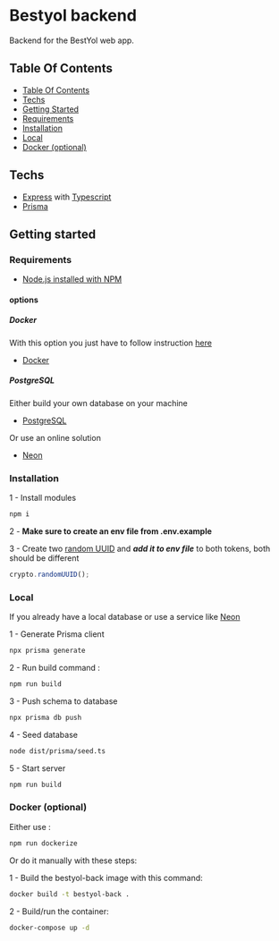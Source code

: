 # Bestyol backend

Backend for the BestYol web app.

## Table Of Contents

-   [Table Of Contents](#table-of-contents)
-   [Techs](#Techs)
-   [Getting Started](#getting-started)
-   [Requirements](#requirements)
-   [Installation](#installation)
-   [Local](#local)
-   [Docker (optional)](#docker-optional)

## Techs

-   [Express](https://expressjs.com/en/5x/api.html) with [Typescript](https://www.typescriptlang.org/docs/)
-   [Prisma](https://www.prisma.io/docs)

## Getting started

### Requirements

-   [Node.js installed with NPM](https://nodejs.org/en/download/package-manager)

#### options

##### Docker

With this option you just have to follow instruction [here](#docker-optional)

-   [Docker](https://www.docker.com/)

##### PostgreSQL

Either build your own database on your machine

-   [PostgreSQL](https://www.postgresql.org/download/)

Or use an online solution

-   [Neon](https://neon.tech/)

### Installation

1 - Install modules

```bash
npm i
```

2 - **Make sure to create an env file from .env.example**

3 - Create two [random UUID](https://developer.mozilla.org/en-US/docs/Web/API/Crypto/randomUUID) and **_add it to env file_** to both tokens, both should be different

```js
crypto.randomUUID();
```

### Local

If you already have a local database or use a service like [Neon](https://neon.tech/)

1 - Generate Prisma client

```bash
npx prisma generate
```

2 - Run build command :

```bash
npm run build
```

3 - Push schema to database

```bash
npx prisma db push
```

4 - Seed database

```bash
node dist/prisma/seed.ts
```

5 - Start server

```bash
npm run build
```

### Docker (optional)

Either use :

```bash
npm run dockerize
```

Or do it manually with these steps:

1 - Build the bestyol-back image with this command:

```bash
docker build -t bestyol-back .
```

2 - Build/run the container:

```bash
docker-compose up -d
```
